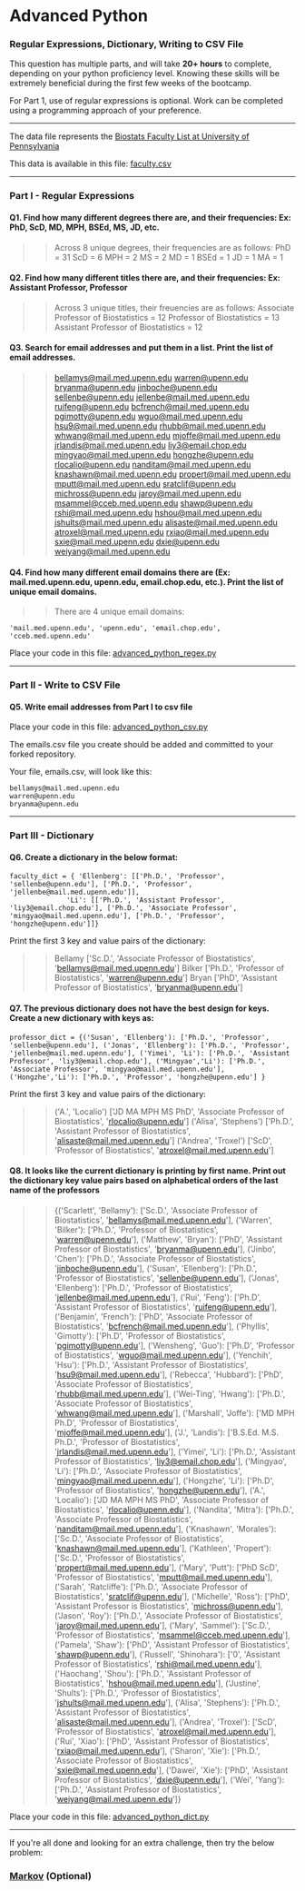 # Advanced Python    

### Regular Expressions, Dictionary, Writing to CSV File  

This question has multiple parts, and will take **20+ hours** to complete, depending on your python proficiency level.  Knowing these skills will be extremely beneficial during the first few weeks of the bootcamp.

For Part 1, use of regular expressions is optional.  Work can be completed using a programming approach of your preference. 

---

The data file represents the [Biostats Faculty List at University of Pennsylvania](http://www.med.upenn.edu/cceb/biostat/faculty.shtml)

This data is available in this file:  [faculty.csv](python/faculty.csv)

--- 

### Part I - Regular Expressions  


#### Q1. Find how many different degrees there are, and their frequencies: Ex:  PhD, ScD, MD, MPH, BSEd, MS, JD, etc.

>> Across 8 unique degrees, their frequencies are as follows:
PhD = 31
ScD = 6
MPH = 2
MS = 2
MD = 1
BSEd = 1
JD = 1
MA = 1


#### Q2. Find how many different titles there are, and their frequencies:  Ex:  Assistant Professor, Professor

>> Across 3 unique titles, their freuencies are as follows:
Associate Professor of Biostatistics = 12
Professor of Biostatistics = 13
Assistant Professor of Biostatistics = 12


#### Q3. Search for email addresses and put them in a list.  Print the list of email addresses.

>> bellamys@mail.med.upenn.edu
warren@upenn.edu
bryanma@upenn.edu
jinboche@upenn.edu
sellenbe@upenn.edu
jellenbe@mail.med.upenn.edu
ruifeng@upenn.edu
bcfrench@mail.med.upenn.edu
pgimotty@upenn.edu
wguo@mail.med.upenn.edu
hsu9@mail.med.upenn.edu
rhubb@mail.med.upenn.edu
whwang@mail.med.upenn.edu
mjoffe@mail.med.upenn.edu
jrlandis@mail.med.upenn.edu
liy3@email.chop.edu
mingyao@mail.med.upenn.edu
hongzhe@upenn.edu
rlocalio@upenn.edu
nanditam@mail.med.upenn.edu
knashawn@mail.med.upenn.edu
propert@mail.med.upenn.edu
mputt@mail.med.upenn.edu
sratclif@upenn.edu
michross@upenn.edu
jaroy@mail.med.upenn.edu
msammel@cceb.med.upenn.edu
shawp@upenn.edu
rshi@mail.med.upenn.edu
hshou@mail.med.upenn.edu
jshults@mail.med.upenn.edu
alisaste@mail.med.upenn.edu
atroxel@mail.med.upenn.edu
rxiao@mail.med.upenn.edu
sxie@mail.med.upenn.edu
dxie@upenn.edu
weiyang@mail.med.upenn.edu


#### Q4. Find how many different email domains there are (Ex:  mail.med.upenn.edu, upenn.edu, email.chop.edu, etc.).  Print the list of unique email domains.

>> There are 4 unique email domains:

`'mail.med.upenn.edu', 'upenn.edu', 'email.chop.edu', 'cceb.med.upenn.edu'`

Place your code in this file: [advanced_python_regex.py](python/advanced_python_regex.py)

---

### Part II - Write to CSV File

#### Q5.  Write email addresses from Part I to csv file

Place your code in this file: [advanced_python_csv.py](python/advanced_python_csv.py)

The emails.csv file you create should be added and committed to your forked repository.

Your file, emails.csv, will look like this:
```
bellamys@mail.med.upenn.edu
warren@upenn.edu
bryanma@upenn.edu
```

---

### Part III - Dictionary

#### Q6.  Create a dictionary in the below format:
```
faculty_dict = { 'Ellenberg': [['Ph.D.', 'Professor', 'sellenbe@upenn.edu'], ['Ph.D.', 'Professor', 'jellenbe@mail.med.upenn.edu']],
              'Li': [['Ph.D.', 'Assistant Professor', 'liy3@email.chop.edu'], ['Ph.D.', 'Associate Professor', 'mingyao@mail.med.upenn.edu'], ['Ph.D.', 'Professor', 'hongzhe@upenn.edu']]}
```
Print the first 3 key and value pairs of the dictionary:

>> Bellamy ['Sc.D.', 'Associate Professor of Biostatistics', 'bellamys@mail.med.upenn.edu']
Bilker ['Ph.D.', 'Professor of Biostatistics', 'warren@upenn.edu']
Bryan ['PhD', 'Assistant Professor of Biostatistics', 'bryanma@upenn.edu']

#### Q7.  The previous dictionary does not have the best design for keys.  Create a new dictionary with keys as:

```
professor_dict = {('Susan', 'Ellenberg'): ['Ph.D.', 'Professor', 'sellenbe@upenn.edu'], ('Jonas', 'Ellenberg'): ['Ph.D.', 'Professor', 'jellenbe@mail.med.upenn.edu'], ('Yimei', 'Li'): ['Ph.D.', 'Assistant Professor', 'liy3@email.chop.edu'], ('Mingyao','Li'): ['Ph.D.', 'Associate Professor', 'mingyao@mail.med.upenn.edu'], ('Hongzhe','Li'): ['Ph.D.', 'Professor', 'hongzhe@upenn.edu'] }
```

Print the first 3 key and value pairs of the dictionary:

>> ('A.', 'Localio') ['JD MA MPH MS PhD', 'Associate Professor of Biostatistics', 'rlocalio@upenn.edu']
('Alisa', 'Stephens') ['Ph.D.', 'Assistant Professor of Biostatistics', 'alisaste@mail.med.upenn.edu']
('Andrea', 'Troxel') ['ScD', 'Professor of Biostatistics', 'atroxel@mail.med.upenn.edu']

#### Q8.  It looks like the current dictionary is printing by first name.  Print out the dictionary key value pairs based on alphabetical orders of the last name of the professors

>> {('Scarlett', 'Bellamy'): ['Sc.D.', 'Associate Professor of Biostatistics', 'bellamys@mail.med.upenn.edu'], ('Warren', 'Bilker'): ['Ph.D.', 'Professor of Biostatistics', 'warren@upenn.edu'], ('Matthew', 'Bryan'): ['PhD', 'Assistant Professor of Biostatistics', 'bryanma@upenn.edu'], ('Jinbo', 'Chen'): ['Ph.D.', 'Associate Professor of Biostatistics', 'jinboche@upenn.edu'], ('Susan', 'Ellenberg'): ['Ph.D.', 'Professor of Biostatistics', 'sellenbe@upenn.edu'], ('Jonas', 'Ellenberg'): ['Ph.D.', 'Professor of Biostatistics', 'jellenbe@mail.med.upenn.edu'], ('Rui', 'Feng'): ['Ph.D', 'Assistant Professor of Biostatistics', 'ruifeng@upenn.edu'], ('Benjamin', 'French'): ['PhD', 'Associate Professor of Biostatistics', 'bcfrench@mail.med.upenn.edu'], ('Phyllis', 'Gimotty'): ['Ph.D', 'Professor of Biostatistics', 'pgimotty@upenn.edu'], ('Wensheng', 'Guo'): ['Ph.D', 'Professor of Biostatistics', 'wguo@mail.med.upenn.edu'], ('Yenchih', 'Hsu'): ['Ph.D.', 'Assistant Professor of Biostatistics', 'hsu9@mail.med.upenn.edu'], ('Rebecca', 'Hubbard'): ['PhD', 'Associate Professor of Biostatistics', 'rhubb@mail.med.upenn.edu'], ('Wei-Ting', 'Hwang'): ['Ph.D.', 'Associate Professor of Biostatistics', 'whwang@mail.med.upenn.edu'], ('Marshall', 'Joffe'): ['MD MPH Ph.D', 'Professor of Biostatistics', 'mjoffe@mail.med.upenn.edu'], ('J.', 'Landis'): ['B.S.Ed. M.S. Ph.D.', 'Professor of Biostatistics', 'jrlandis@mail.med.upenn.edu'], ('Yimei', 'Li'): ['Ph.D.', 'Assistant Professor of Biostatistics', 'liy3@email.chop.edu'], ('Mingyao', 'Li'): ['Ph.D.', 'Associate Professor of Biostatistics', 'mingyao@mail.med.upenn.edu'], ('Hongzhe', 'Li'): ['Ph.D', 'Professor of Biostatistics', 'hongzhe@upenn.edu'], ('A.', 'Localio'): ['JD MA MPH MS PhD', 'Associate Professor of Biostatistics', 'rlocalio@upenn.edu'], ('Nandita', 'Mitra'): ['Ph.D.', 'Associate Professor of Biostatistics', 'nanditam@mail.med.upenn.edu'], ('Knashawn', 'Morales'): ['Sc.D.', 'Associate Professor of Biostatistics', 'knashawn@mail.med.upenn.edu'], ('Kathleen', 'Propert'): ['Sc.D.', 'Professor of Biostatistics', 'propert@mail.med.upenn.edu'], ('Mary', 'Putt'): ['PhD ScD', 'Professor of Biostatistics', 'mputt@mail.med.upenn.edu'], ('Sarah', 'Ratcliffe'): ['Ph.D.', 'Associate Professor of Biostatistics', 'sratclif@upenn.edu'], ('Michelle', 'Ross'): ['PhD', 'Assistant Professor is Biostatistics', 'michross@upenn.edu'], ('Jason', 'Roy'): ['Ph.D.', 'Associate Professor of Biostatistics', 'jaroy@mail.med.upenn.edu'], ('Mary', 'Sammel'): ['Sc.D.', 'Professor of Biostatistics', 'msammel@cceb.med.upenn.edu'], ('Pamela', 'Shaw'): ['PhD', 'Assistant Professor of Biostatistics', 'shawp@upenn.edu'], ('Russell', 'Shinohara'): ['0', 'Assistant Professor of Biostatistics', 'rshi@mail.med.upenn.edu'], ('Haochang', 'Shou'): ['Ph.D.', 'Assistant Professor of Biostatistics', 'hshou@mail.med.upenn.edu'], ('Justine', 'Shults'): ['Ph.D.', 'Professor of Biostatistics', 'jshults@mail.med.upenn.edu'], ('Alisa', 'Stephens'): ['Ph.D.', 'Assistant Professor of Biostatistics', 'alisaste@mail.med.upenn.edu'], ('Andrea', 'Troxel'): ['ScD', 'Professor of Biostatistics', 'atroxel@mail.med.upenn.edu'], ('Rui', 'Xiao'): ['PhD', 'Assistant Professor of Biostatistics', 'rxiao@mail.med.upenn.edu'], ('Sharon', 'Xie'): ['Ph.D.', 'Associate Professor of Biostatistics', 'sxie@mail.med.upenn.edu'], ('Dawei', 'Xie'): ['PhD', 'Assistant Professor of Biostatistics', 'dxie@upenn.edu'], ('Wei', 'Yang'): ['Ph.D.', 'Assistant Professor of Biostatistics', 'weiyang@mail.med.upenn.edu']}

Place your code in this file: [advanced_python_dict.py](python/advanced_python_dict.py)

--- 

If you're all done and looking for an extra challenge, then try the below problem:  

### [Markov](python/markov.py) (Optional)

